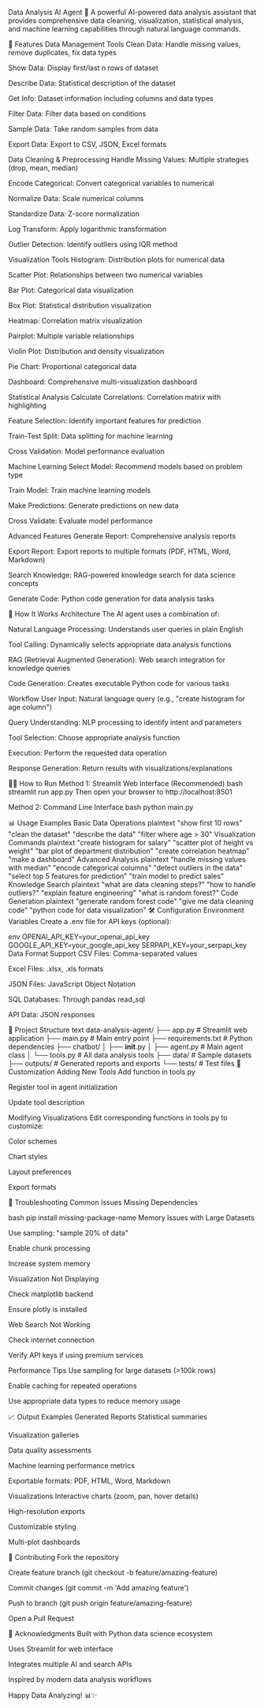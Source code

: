 Data Analysis AI Agent 🤖
A powerful AI-powered data analysis assistant that provides comprehensive data cleaning, visualization, statistical analysis, and machine learning capabilities through natural language commands.

🌟 Features
Data Management Tools
Clean Data: Handle missing values, remove duplicates, fix data types

Show Data: Display first/last n rows of dataset

Describe Data: Statistical description of the dataset

Get Info: Dataset information including columns and data types

Filter Data: Filter data based on conditions

Sample Data: Take random samples from data

Export Data: Export to CSV, JSON, Excel formats

Data Cleaning & Preprocessing
Handle Missing Values: Multiple strategies (drop, mean, median)

Encode Categorical: Convert categorical variables to numerical

Normalize Data: Scale numerical columns

Standardize Data: Z-score normalization

Log Transform: Apply logarithmic transformation

Outlier Detection: Identify outliers using IQR method

Visualization Tools
Histogram: Distribution plots for numerical data

Scatter Plot: Relationships between two numerical variables

Bar Plot: Categorical data visualization

Box Plot: Statistical distribution visualization

Heatmap: Correlation matrix visualization

Pairplot: Multiple variable relationships

Violin Plot: Distribution and density visualization

Pie Chart: Proportional categorical data

Dashboard: Comprehensive multi-visualization dashboard

Statistical Analysis
Calculate Correlations: Correlation matrix with highlighting

Feature Selection: Identify important features for prediction

Train-Test Split: Data splitting for machine learning

Cross Validation: Model performance evaluation

Machine Learning
Select Model: Recommend models based on problem type

Train Model: Train machine learning models

Make Predictions: Generate predictions on new data

Cross Validate: Evaluate model performance

Advanced Features
Generate Report: Comprehensive analysis reports

Export Report: Export reports to multiple formats (PDF, HTML, Word, Markdown)

Search Knowledge: RAG-powered knowledge search for data science concepts

Generate Code: Python code generation for data analysis tasks

🚀 How It Works
Architecture
The AI agent uses a combination of:

Natural Language Processing: Understands user queries in plain English

Tool Calling: Dynamically selects appropriate data analysis functions

RAG (Retrieval Augmented Generation): Web search integration for knowledge queries

Code Generation: Creates executable Python code for various tasks

Workflow
User Input: Natural language query (e.g., "create histogram for age column")

Query Understanding: NLP processing to identify intent and parameters

Tool Selection: Choose appropriate analysis function

Execution: Perform the requested data operation

Response Generation: Return results with visualizations/explanations


🏃‍♂️ How to Run
Method 1: Streamlit Web Interface (Recommended)
bash
streamlit run app.py
Then open your browser to http://localhost:8501

Method 2: Command Line Interface
bash
python main.py

📊 Usage Examples
Basic Data Operations
plaintext
"show first 10 rows"
"clean the dataset"
"describe the data"
"filter where age > 30"
Visualization Commands
plaintext
"create histogram for salary"
"scatter plot of height vs weight"
"bar plot of department distribution"
"create correlation heatmap"
"make a dashboard"
Advanced Analysis
plaintext
"handle missing values with median"
"encode categorical columns"
"detect outliers in the data"
"select top 5 features for prediction"
"train model to predict sales"
Knowledge Search
plaintext
"what are data cleaning steps?"
"how to handle outliers?"
"explain feature engineering"
"what is random forest?"
Code Generation
plaintext
"generate random forest code"
"give me data cleaning code"
"python code for data visualization"
🛠️ Configuration
Environment Variables
Create a .env file for API keys (optional):

env
OPENAI_API_KEY=your_openai_api_key
GOOGLE_API_KEY=your_google_api_key
SERPAPI_KEY=your_serpapi_key
Data Format Support
CSV Files: Comma-separated values

Excel Files: .xlsx, .xls formats

JSON Files: JavaScript Object Notation

SQL Databases: Through pandas read_sql

API Data: JSON responses

📁 Project Structure
text
data-analysis-agent/
├── app.py                 # Streamlit web application
├── main.py               # Main entry point
├── requirements.txt      # Python dependencies
├── chatbot/
│   ├── __init__.py
│   ├── agent.py         # Main agent class
│   └── tools.py         # All data analysis tools
├── data/                # Sample datasets
├── outputs/             # Generated reports and exports
└── tests/              # Test files
🔧 Customization
Adding New Tools
Add function in tools.py

Register tool in agent initialization

Update tool description

Modifying Visualizations
Edit corresponding functions in tools.py to customize:

Color schemes

Chart styles

Layout preferences

Export formats

🚨 Troubleshooting
Common Issues
Missing Dependencies

bash
pip install missing-package-name
Memory Issues with Large Datasets

Use sampling: "sample 20% of data"

Enable chunk processing

Increase system memory

Visualization Not Displaying

Check matplotlib backend

Ensure plotly is installed

Web Search Not Working

Check internet connection

Verify API keys if using premium services

Performance Tips
Use sampling for large datasets (>100k rows)

Enable caching for repeated operations

Use appropriate data types to reduce memory usage

📈 Output Examples
Generated Reports
Statistical summaries

Visualization galleries

Data quality assessments

Machine learning performance metrics

Exportable formats: PDF, HTML, Word, Markdown

Visualizations
Interactive charts (zoom, pan, hover details)

High-resolution exports

Customizable styling

Multi-plot dashboards

🤝 Contributing
Fork the repository

Create feature branch (git checkout -b feature/amazing-feature)

Commit changes (git commit -m 'Add amazing feature')

Push to branch (git push origin feature/amazing-feature)

Open a Pull Request


🙏 Acknowledgments
Built with Python data science ecosystem

Uses Streamlit for web interface

Integrates multiple AI and search APIs

Inspired by modern data analysis workflows



Happy Data Analyzing! 📊✨